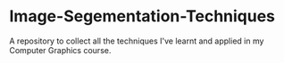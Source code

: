 # Image-Segementation-Techniques
A repository to collect all the techniques I've learnt and applied in my Computer Graphics course.
